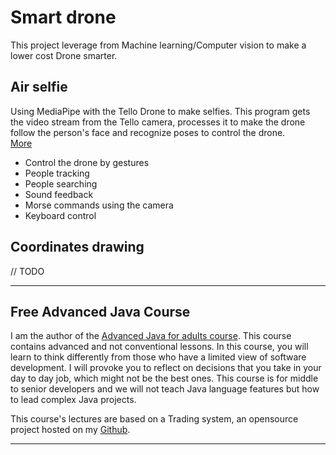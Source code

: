 # Smart drone

This project leverage from Machine learning/Computer vision to make a lower cost Drone smarter.


## Air selfie 
Using MediaPipe with the Tello Drone to make selfies. This program gets the video stream from the Tello camera, processes it to make the drone follow the person's face and recognize poses to control the drone.  
[More](https://github.com/apssouza22/smartdrone/tree/master/airselfie#smart-drone)
- Control the drone by gestures
- People tracking
- People searching
- Sound feedback
- Morse commands using the camera
- Keyboard control

## Coordinates drawing
// TODO

-----
## Free Advanced Java Course
I am the author of the [Advanced Java for adults course](https://www.udemy.com/course/advanced-java-for-adults/?referralCode=8014CCF0A5A931ADED5F). This course contains advanced and not conventional lessons. In this course, you will learn to think differently from those who have a limited view of software development. I will provoke you to reflect on decisions that you take in your day to day job, which might not be the best ones. This course is for middle to senior developers and we will not teach Java language features but how to lead complex Java projects. 

This course's lectures are based on a Trading system, an opensource project hosted on my [Github](https://github.com/apssouza22/trading-system).

-----
